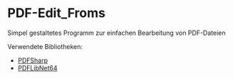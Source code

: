# PDF-Edit_Froms
Simpel gestaltetes Programm zur einfachen Bearbeitung von PDF-Dateien

Verwendete Bibliotheken:
  - [PDFSharp](https://github.com/empira/PDFsharp)
  - [PDFLibNet64](https://www.nuget.org/packages/PdfLibNet.PieroViano/1.0.0.10)
